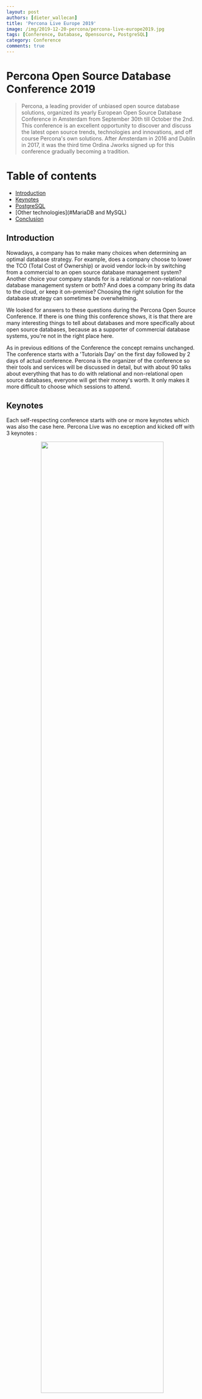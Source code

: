 ```yaml
---
layout: post
authors: [dieter_wallecan]
title: 'Percona Live Europe 2019'
image: /img/2019-12-20-percona/percona-live-europe2019.jpg
tags: [Conference, Database, Opensource, PostgreSQL]
category: Conference
comments: true
---
```


# Percona Open Source Database Conference 2019 


> Percona, a leading provider of unbiased open source database solutions, organized its yearly European Open Source Database Conference in Amsterdam from September 30th till October the 2nd. This conference is an excellent opportunity to discover and discuss the latest open source trends, technologies and innovations, and off course Percona's own solutions. After Amsterdam in 2016 and Dublin in 2017, it was the third time Ordina Jworks signed up for this conference gradually becoming a tradition.


# Table of contents

* [Introduction](#Introduction)
* [Keynotes](#keynotes)
* [PostgreSQL](#postgreSQL)
* [Other technologies](#MariaDB and MySQL)
* [Conclusion](#conclusion)

## Introduction

Nowadays, a company has to make many choices when determining an optimal database strategy. For example, does a company choose to lower the TCO (Total Cost of Ownership) or avoid vendor lock-in by switching from a commercial to an open source database management system? Another choice your company stands for is a relational or non-relational database management system or both? And does a company bring its data to the cloud, or keep it on-premise? Choosing the right solution for the database strategy can sometimes be overwhelming.

We looked for answers to these questions during the Percona Open Source Conference. If there is one thing this conference shows, it is that there are many interesting things to tell about databases and more specifically about open source databases, because as a supporter of commercial database systems, you're not in the right place here.

As in previous editions of the Conference the concept remains unchanged.  The conference starts with a 'Tutorials Day' on the first day followed by 2 days of actual conference. Percona is the organizer of the conference so their tools and services will be discussed in detail, but with about 90 talks about everything that has to do with relational and non-relational open source databases, everyone will get their money's worth. It only makes it more difficult to choose which sessions to attend. 


## Keynotes

Each self-respecting conference starts with one or more keynotes which was also the case here. Percona Live was no exception and kicked off with 3 keynotes :

<div style="text-align: center;" >
  <img src="/img/2019-12-20-percona/keynote.jpg" width="80%">
</div>

* [The state of open source databases](https://www.percona.com/sites/default/files/ple19-slides/keynotes/ple19-keynote-the-state-of-open-source-databases.pdf)


* [MySQL The state of the dolphin](https://www.percona.com/sites/default/files/ple19-slides/keynotes/mysql_pleurope_keynote_2019_v9.pdf)


* [Dynamic / Cloud Infrastructure Automation](https://www.percona.com/sites/default/files/ple19-slides/keynotes/hashicorp-deck-2019.pdf)


The keynote is particularly interesting to see the results of the The Open Source Data Management Software Survey Percona conducted in the run-up to the conference.


<div style="text-align: center;" >
  <img src="/img/2019-12-20-percona/stackoverflow.png" width="80%">
</div>





## The state of the elephant : PostgreSQL

 
<span class="image left"><img src="/img/2019-12-20-percona/postgreslogo.png" width="10%"></span>
 
PostgresSQL has been around for more than 20 years but its popularity is still growing, even more, according to DB engines that measures the popularity of databases, PostgreSQL now ranks fourth among the most popular databases, after Oracle, MySQL and Microsoft SQL Server and it was referred to as 'Database of the year' in both 2017 and 2018. In 2019 it had to pass on this title to MySQL.

 Because of my Oracle background I have more affinity with relational DBMS than with let's say next generation databases. And although the focus of the conference is on MariaDB & MySQL, with more than 37 talks on the subject, I preferred following the sessions about PostgreSQL. Why? Well PostgreSQL has become increasingly popular in recent years. PostgreSQL is the rising star and for many developers it is the coolest database out there. 


<div style="text-align: center;" >
  <img src="/img/2019-12-20-percona/PostgreSQL ranking.png" width="80%">
</div>






Day 1 (Tutorials) : <BR>

*  [PostgreSQL For Oracle and MySQL DBAs and For Beginners](https://www.percona.com/live/19/sites/default/files/slides/PostgreSQL%20Tutorial%20for%20Oracle,%20MySQL%20DBAs%20and%20Beginners.pdf)
* [Introduction to PL/pgSQL Development](https://www.percona.com/live/19/sites/default/files/slides/Introduction%20to%20PL_pgSQL%20Development%20-%20FileId%20-%20187790.pdf)

Day 2 : <BR>

* Why PostgreSQL is Becoming A Migration Target in Large Enterprises
* Pg_catalog Unrevealed! That Part of PostgreSQL You Are Probably Underusing
* [Join Heterogeneous Databases Using PostgreSQL Foreign Data Wrappers](https://www.percona.com/live/19/sites/default/files/slides/Join%20Heterogeneous%20Databases%20Using%20PostgreSQL%20Foreign%20Data%20Wrappers%20.pdf)
* High Availability and Automatic Failover in PostgreSQL

Day 3 : <BR>

* Parted Ways with Partitioning? It’s Time to Reconsider
* Percona Distribution for PostgreSQL <BR>
* Handling Transaction ID Wraparound in PostgreSQL<BR> 
* [Top 10 Mistakes When Migrating From Oracle to PostgreSQL](https://www.percona.com/live/19/sites/default/files/slides/Top%2010%20Mistakes%20When%20Migrating%20From%20Oracle%20to%20PostgreSQL%20-%20FileId%20-%20187795.pdf)
* PostgreSQL Plan at Execution Time: A Quick Show



<div style="text-align: center;" >
  <img src="/img/2019-12-20-percona/Introduction to PostgresSQL.jpeg" width="80%">
</div>



### Migrating to PostgreSQL

The reasons for migrating from Oracle to PostgreSQL are obvious for many companies. The main driver is of course the cost, but Oracle's licensing model is also often a nightmare. In addition, PostgreSQL has also become a mature database. PostgreSQL commends itself as the World's most advanced open source relational database. 

So when the company's management has decided to migrate to PostgreSQL, is it a difficult task as Oracle DBA to make the switch? Not really. Because the fundamentals and features remain largely the same, the learning curve is not steep at all. A good starting point is the [wiki of postgress](https://wiki.postgresql.org/wiki/Oracle_to_Postgres_Conversion). 

There are several tools on the market that can assist you in converting an Oracle database into a PostgresSQL database, but keep in mind that is no tool that can convert 100% Oracle database into PostgreSQL, some manual changes are required. Below is a list of frequently used conversion tools, but a detailed description of each tool is beyond the scope of this blogpost

* [Ora2pg : Ideal for large migration projects](http://ora2pg.darold.net)
* PostgreSQL Foreign Data Wrapper for Oracle : Ideal to move schemas and data
* Orafce : Compatibility functions
* [AWS Schema Conversion Tool](https://docs.aws.amazon.com/SchemaConversionTool/latest/userguide/CHAP_Welcome.html)

The pitfalls you often encounter as an administrator were discussed in the session ***"Top 10 Mistakes When Migrating From Oracle to PostgreSQL"***


In these disruptive times, the popularity of open source databases is also increasing. MySQL remains the most popular open source database that can also be seen in the number of sessions on this topic during the conference. 


## The state of the dolphin : MySQL





<span class="image left"><img src="/img/2019-12-20-percona/postgreslogo.png" width="10%"></span>

MySQL is one of the most widely used databases across the world. The latest release, release 8, was released on April 19, 2018. With no less than 250 new features, this was a big leap forward from version 5.7. An overview of these new feature can be found [here](https://mysqlserverteam.com/the-complete-list-of-new-features-in-mysql-8-0/). During several sessions some of these new features were discussed in more detail.

<div style="text-align: left;" >
  <img src="/img/2019-12-20-percona/MySQLlogo.png" width="20%">
</div>






<div style="text-align: center;" >
  <img src="/img/2019-12-20-percona/mysql.png" width="80%">
</div>



* [How to Upgrade Like a Boss to MySQL 8.0](https://www.percona.com/sites/default/files/ple19-slides/day2-pm/how-to-upgrade-like-a-boss-to-mysql8.pdf)
* [Enhancing MySQL Security](https://www.percona.com/sites/default/files/ple19-slides/day1-pm/enhancing-mysql-security.pdf)
* [Billion Goods in Few Categories How Histograms Save a Life?](https://www.percona.com/sites/default/files/histograms_plam2019.pdf)
* [MySQL 8.0: The New Replication Features](https://www.percona.com/sites/default/files/ple19-slides/ple19-new-features-mysql-8-replication.pdf)
* [MySQL 8.0.18 latest updates : Hash join and EXPLAIN ANALYZE](https://www.percona.com/sites/default/files/ple19-slides/day1-pm/hash-join-and-explain-analyze.pdf)
* [RUNNING MYSQL IN K8S](https://www.percona.com/sites/default/files/ple19-slides/day1-pm/mysql-in-k8s.pdf)

 


## The state of the sea lion : MariaDB



<div style="text-align: left;" >
  <img src="/img/2019-12-20-percona/mariadblogo.png" width="20%">
</div>

There were only a handful of sessions on Mysql's fork at the conference. 


<div style="text-align: center;" >
  <img src="/img/2019-12-20-percona/mariadb.png" width="80%">
</div>

* [How a database optimizer gets your data, fast](https://www.percona.com/sites/default/files/ple19-slides/day2-am/how-a-database-optimizer-gets-your-data-fast.pdf)
* https://www.percona.com/live/19/sites/default/files/slides/MariaDB%20Security%20Features%20and%20Best%20Practices%20-%20FileId%20-%20187568.pdf


### MongoDB

### Other Databases, Multiple Databases & Other Technologies




To see the full schedule of the Conference have a look here :  [Percona Live Europe Schedule](https://learn.percona.com/hubfs/Percona-Live/PerconaLiveEurope2019-Schedule.pdf)


### Useful links &amp; further reading

